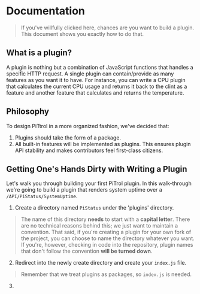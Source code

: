# Documentation

> If you've willfully clicked here, chances are you want to build a plugin. This document shows you exactly how to do that.

## What is a plugin?
A plugin is nothing but a combination of JavaScript functions that handles a specific HTTP request. A single plugin can contain/provide as many features as you want it to have. For instance, you can write a CPU plugin that calculates the current CPU usage and returns it back to the clint as a feature and another feature that calculates and returns the temperature.

## Philosophy
To design PiTtrol in a more organized fashion, we've decided that:
1. Plugins should take the form of a package.
2. All built-in features will be implemented as plugins. This ensures plugin API stability and makes contributors feel first-class citizens.

## Getting One's Hands Dirty with Writing a Plugin
Let's walk you through building your first PiTrol plugin. In this walk-through we're going to build a plugin that renders system uptime over a `/API/PiStatus/SystemUptime`.

1. Create a directory named `PiStatus` under the 'plugins' directory.

  > The name of this directory <b>needs</b> to start with a <b>capital letter</b>. There are no technical reasons behind this; we just want to maintain a convention. That said, if you're creating a plugin for your own fork of the project, you can choose to name the directory whatever you want. If you're, however, checking in code into the repository, plugin names that don't follow the convention <b>will be turned down</b>.

2. Redirect into the newly create directory and create your `index.js` file.

  > Remember that we treat plugins as packages, so `index.js` is needed.
 
 

3. 
